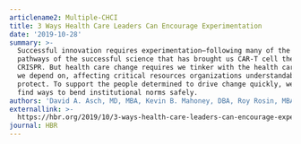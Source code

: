 ```yaml
---
articlename2: Multiple-CHCI
title: 3 Ways Health Care Leaders Can Encourage Experimentation
date: '2019-10-28'
summary: >-
  Successful innovation requires experimentation—following many of the same
  pathways of the successful science that has brought us CAR-T cell therapy and
  CRISPR. But health care change requires we tinker with the health care system
  we depend on, affecting critical resources organizations understandably
  protect. To support the people determined to drive change quickly, we need to
  find ways to bend institutional norms safely.
authors: 'David A. Asch, MD, MBA, Kevin B. Mahoney, DBA, Roy Rosin, MBA'
externallink: >-
  https://hbr.org/2019/10/3-ways-health-care-leaders-can-encourage-experimentation
journal: HBR
---
```


